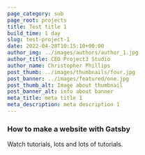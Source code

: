 ```yaml
---
page_category: sub
page_root: projects
title: Test title 1
build_time: 1 day
slug: test-project-1
date: 2022-04-28T10:15:10+00:00
author_img: ../images/authors/author_1.jpg
author_title: CEO Project3 Studio
author_name: Christopher Phillips
post_thumb: ../images/thumbnails/four.jpg
post_banner: ../images/featured/one.jpg
post_thumb_alt: Image about thumbnail
post_banner_alt: info about banner
meta_title: meta title 1
meta_description: meta description 1
---
```


### How to make a website with Gatsby

Watch tutorials, lots and lots of tutorials.
